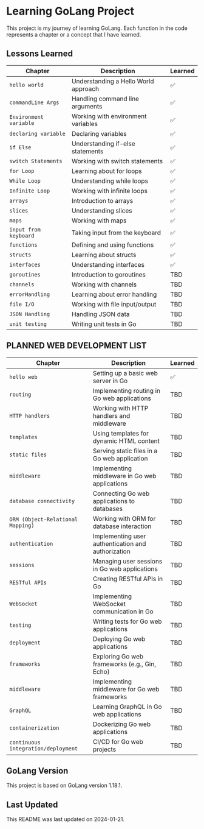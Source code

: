 # Learning GoLang Project

This project is my journey of learning GoLang. Each function in the code represents a chapter or a concept that I have learned.

## Lessons Learned

| Chapter                | Description                          | Learned |
| ---------------------- | ------------------------------------ | ------- |
| `hello world`          | Understanding a Hello World approach | ✅       |
| `commandLine Args`     | Handling command line arguments      | ✅       |
| `Environment variable` | Working with environment variables   | ✅       |
| `declaring variable`   | Declaring variables                  | ✅       |
| `if Else`              | Understanding if-else statements     | ✅       |
| `switch Statements`    | Working with switch statements       | ✅       |
| `for Loop`             | Learning about for loops             | ✅       |
| `While Loop`           | Understanding while loops            | ✅       |
| `Infinite Loop`        | Working with infinite loops          | ✅       |
| `arrays`               | Introduction to arrays               | ✅       |
| `slices`               | Understanding slices                 | ✅       |
| `maps`                 | Working with maps                    | ✅       |
| `input from keyboard`  | Taking input from the keyboard       | ✅       |
| `functions`            | Defining and using functions         | ✅       |
| `structs`              | Learning about structs               | ✅       |
| `interfaces`           | Understanding interfaces             | ✅       |
| `goroutines`           | Introduction to goroutines           | TBD     |
| `channels`             | Working with channels                | TBD     |
| `errorHandling`        | Learning about error handling        | TBD     |
| `file I/O`             | Working with file input/output       | TBD     |
| `JSON Handling`        | Handling JSON data                   | TBD     |
| `unit testing`         | Writing unit tests in Go             | TBD     |

## PLANNED WEB DEVELOPMENT LIST
| Chapter                             | Description                                        | Learned |
| ----------------------------------- | -------------------------------------------------- | ------- |
| `hello web`                         | Setting up a basic web server in Go                | ✅       |
| `routing`                           | Implementing routing in Go web applications        | TBD     |
| `HTTP handlers`                     | Working with HTTP handlers and middleware          | TBD     |
| `templates`                         | Using templates for dynamic HTML content           | TBD     |
| `static files`                      | Serving static files in a Go web application       | TBD     |
| `middleware`                        | Implementing middleware in Go web applications     | TBD     |
| `database connectivity`             | Connecting Go web applications to databases        | TBD     |
| `ORM (Object-Relational Mapping)`   | Working with ORM for database interaction          | TBD     |
| `authentication`                    | Implementing user authentication and authorization | TBD     |
| `sessions`                          | Managing user sessions in Go web applications      | TBD     |
| `RESTful APIs`                      | Creating RESTful APIs in Go                        | TBD     |
| `WebSocket`                         | Implementing WebSocket communication in Go         | TBD     |
| `testing`                           | Writing tests for Go web applications              | TBD     |
| `deployment`                        | Deploying Go web applications                      | TBD     |
| `frameworks`                        | Exploring Go web frameworks (e.g., Gin, Echo)      | TBD     |
| `middleware`                        | Implementing middleware for Go web frameworks      | TBD     |
| `GraphQL`                           | Learning GraphQL in Go web applications            | TBD     |
| `containerization`                  | Dockerizing Go web applications                    | TBD     |
| `continuous integration/deployment` | CI/CD for Go web projects                          | TBD     |


## GoLang Version
This project is based on GoLang version 1.18.1.

## Last Updated
This README was last updated on 2024-01-21.